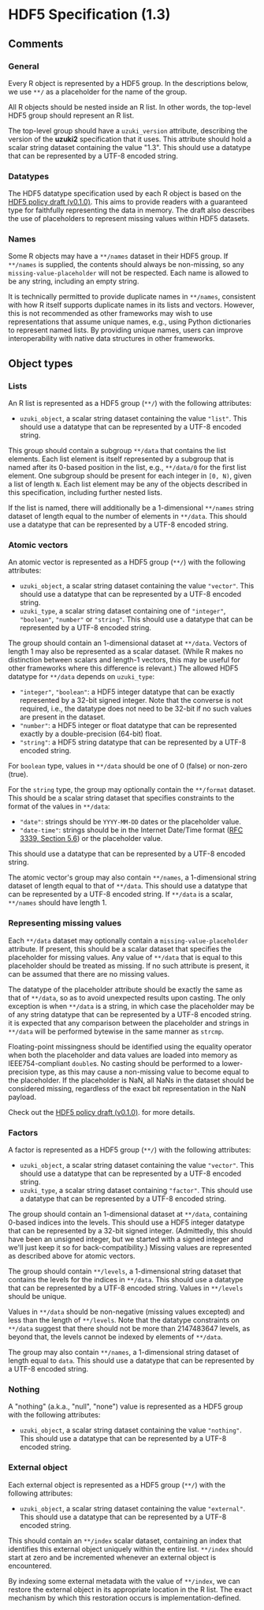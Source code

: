 

# HDF5 Specification (1.3)

## Comments

### General

Every R object is represented by a HDF5 group.
In the descriptions below, we use `**/` as a placeholder for the name of the group.

All R objects should be nested inside an R list.
In other words, the top-level HDF5 group should represent an R list.

The top-level group should have a `uzuki_version` attribute, describing the version of the **uzuki2** specification that it uses.
This attribute should hold a scalar string dataset containing the value "1.3".
This should use a datatype that can be represented by a UTF-8 encoded string.

### Datatypes

The HDF5 datatype specification used by each R object is based on the [HDF5 policy draft (v0.1.0)](https://github.com/ArtifactDB/Bioc-HDF5-policy/tree/v0.1.0).
This aims to provide readers with a guaranteed type for faithfully representing the data in memory.
The draft also describes the use of placeholders to represent missing values within HDF5 datasets.

### Names 

Some R objects may have a `**/names` dataset in their HDF5 group.
If `**/names` is supplied, the contents should always be non-missing, so any `missing-value-placeholder` will not be respected.
Each name is allowed to be any string, including an empty string.

It is technically permitted to provide duplicate names in `**/names`, consistent with how R itself supports duplicate names in its lists and vectors.
However, this is not recommended as other frameworks may wish to use representations that assume unique names, e.g., using Python dictionaries to represent named lists.
By providing unique names, users can improve interoperability with native data structures in other frameworks.

## Object types

### Lists

An R list is represented as a HDF5 group (`**/`) with the following attributes:

- `uzuki_object`, a scalar string dataset containing the value `"list"`.
  This should use a datatype that can be represented by a UTF-8 encoded string.

This group should contain a subgroup `**/data` that contains the list elements.
Each list element is itself represented by a subgroup that is named after its 0-based position in the list, e.g., `**/data/0` for the first list element.
One subgroup should be present for each integer in `[0, N)`, given a list of length `N`.
Each list element may be any of the objects described in this specification, including further nested lists.

If the list is named, there will additionally be a 1-dimensional `**/names` string dataset of length equal to the number of elements in `**/data`.
This should use a datatype that can be represented by a UTF-8 encoded string.

### Atomic vectors

An atomic vector is represented as a HDF5 group (`**/`) with the following attributes:

- `uzuki_object`, a scalar string dataset containing the value `"vector"`.
  This should use a datatype that can be represented by a UTF-8 encoded string.
- `uzuki_type`, a scalar string dataset containing one of `"integer"`, `"boolean"`, `"number"` or `"string"`.
  This should use a datatype that can be represented by a UTF-8 encoded string.

The group should contain an 1-dimensional dataset at `**/data`.
Vectors of length 1 may also be represented as a scalar dataset.
(While R makes no distinction between scalars and length-1 vectors, this may be useful for other frameworks where this difference is relevant.)
The allowed HDF5 datatype for `**/data` depends on `uzuki_type`:

- `"integer"`, `"boolean"`: a HDF5 integer datatype that can be exactly represented by a 32-bit signed integer.
  Note that the converse is not required, i.e., the datatype does not need to be 32-bit if no such values are present in the dataset.
- `"number"`: a HDF5 integer or float datatype that can be represented exactly by a double-precision (64-bit) float.
- `"string"`: a HDF5 string datatype that can be represented by a UTF-8 encoded string.


For `boolean` type, values in `**/data` should be one of 0 (false) or non-zero (true).

For the `string` type, the group may optionally contain the `**/format` dataset.
This should be a scalar string dataset that specifies constraints to the format of the values in `**/data`:

- `"date"`: strings should be `YYYY-MM-DD` dates or the placeholder value.
- `"date-time"`: strings should be in the Internet Date/Time format ([RFC 3339, Section 5.6](https://www.rfc-editor.org/rfc/rfc3339#section-5.6)) or the placeholder value.

This should use a datatype that can be represented by a UTF-8 encoded string.

The atomic vector's group may also contain `**/names`, a 1-dimensional string dataset of length equal to that of `**/data`.
This should use a datatype that can be represented by a UTF-8 encoded string.
If `**/data` is a scalar, `**/names` should have length 1.

### Representing missing values

Each `**/data` dataset may optionally contain a `missing-value-placeholder` attribute.
If present, this should be a scalar dataset that specifies the placeholder for missing values.
Any value of `**/data` that is equal to this placeholder should be treated as missing.
If no such attribute is present, it can be assumed that there are no missing values.

The datatype of the placeholder attribute should be exactly the same as that of `**/data`, so as to avoid unexpected results upon casting.
The only exception is when `**/data` is a string, in which case the placeholder may be of any string datatype that can be represented by a UTF-8 encoded string.
it is expected that any comparison between the placeholder and strings in `**/data` will be performed bytewise in the same manner as `strcmp`.

Floating-point missingness should be identified using the equality operator when both the placeholder and data values are loaded into memory as IEEE754-compliant `double`s.
No casting should be performed to a lower-precision type, as this may cause a non-missing value to become equal to the placeholder.
If the placeholder is NaN, all NaNs in the dataset should be considered missing, regardless of the exact bit representation in the NaN payload.



Check out the [HDF5 policy draft (v0.1.0)](https://github.com/ArtifactDB/Bioc-HDF5-policy/tree/v0.1.0). for more details.

### Factors

A factor is represented as a HDF5 group (`**/`) with the following attributes:

- `uzuki_object`, a scalar string dataset containing the value `"vector"`.
  This should use a datatype that can be represented by a UTF-8 encoded string.
- `uzuki_type`, a scalar string dataset containing `"factor"`.
  This should use a datatype that can be represented by a UTF-8 encoded string.

The group should contain an 1-dimensional dataset at `**/data`, containing 0-based indices into the levels.
This should use a HDF5 integer datatype that can be represented by a 32-bit signed integer.
(Admittedly, this should have been an unsigned integer, but we started with a signed integer and we'll just keep it so for back-compatibility.)
Missing values are represented as described above for atomic vectors.

The group should contain `**/levels`, a 1-dimensional string dataset that contains the levels for the indices in `**/data`.
This should use a datatype that can be represented by a UTF-8 encoded string.
Values in `**/levels` should be unique.

Values in `**/data` should be non-negative (missing values excepted) and less than the length of `**/levels`.
Note that the datatype constraints on `**/data` suggest that there should not be more than 2147483647 levels,
as beyond that, the levels cannot be indexed by elements of `**/data`.

The group may also contain `**/names`, a 1-dimensional string dataset of length equal to `data`.
This should use a datatype that can be represented by a UTF-8 encoded string.



### Nothing

A "nothing" (a.k.a., "null", "none") value is represented as a HDF5 group with the following attributes:

- `uzuki_object`, a scalar string dataset containing the value `"nothing"`.
  This should use a datatype that can be represented by a UTF-8 encoded string.

### External object

Each external object is represented as a HDF5 group (`**/`) with the following attributes:

- `uzuki_object`, a scalar string dataset containing the value `"external"`.
  This should use a datatype that can be represented by a UTF-8 encoded string.

This should contain an `**/index` scalar dataset, containing an index that identifies this external object uniquely within the entire list.
`**/index` should start at zero and be incremented whenever an external object is encountered. 

By indexing some external metadata with the value of `**/index`, we can restore the external object in its appropriate location in the R list.
The exact mechanism by which this restoration occurs is implementation-defined.
